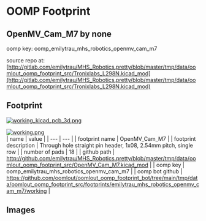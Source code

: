 # OOMP Footprint  
## OpenMV_Cam_M7  by none  
  
oomp key: oomp_emilytrau_mhs_robotics_openmv_cam_m7  
  
source repo at: [http://gitlab.com/emilytrau/MHS_Robotics.pretty/blob/master/tmp/data/oomlout_oomp_footprint_src/Tronixlabs_L298N.kicad_mod](http://gitlab.com/emilytrau/MHS_Robotics.pretty/blob/master/tmp/data/oomlout_oomp_footprint_src/Tronixlabs_L298N.kicad_mod)  
## Footprint  
  
[![working_kicad_pcb_3d.png](working_kicad_pcb_3d_600.png)](working_kicad_pcb_3d.png)  
  
[![working.png](working_600.png)](working.png)  
| name | value | 
| --- | --- | 
| footprint name | OpenMV_Cam_M7 | 
| footprint description | Through hole straight pin header, 1x08, 2.54mm pitch, single row | 
| number of pads | 18 | 
| github path | http://github.com/emilytrau/MHS_Robotics.pretty/blob/master/tmp/data/oomlout_oomp_footprint_src/OpenMV_Cam_M7.kicad_mod | 
| oomp key | oomp_emilytrau_mhs_robotics_openmv_cam_m7 | 
| oomp bot github | https://github.com/oomlout/oomlout_oomp_footprint_bot/tree/main/tmp/data/oomlout_oomp_footprint_src/footprints/emilytrau_mhs_robotics_openmv_cam_m7/working | 
## Images  
